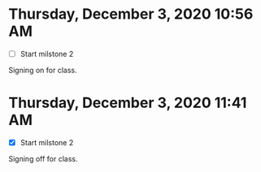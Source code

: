 # Thursday, December  3, 2020 10:56 AM
- [ ] Start milstone 2

Signing on for class.

# Thursday, December  3, 2020 11:41 AM
- [x] Start milstone 2

Signing off for class.